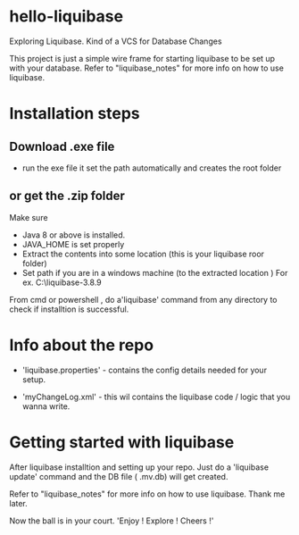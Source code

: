 # hello-liquibase
Exploring Liquibase. Kind of a VCS for Database Changes

This project is just a simple wire frame for starting liquibase to be set up with your database. 
Refer to "liquibase_notes" for more info on how to use liquibase.

# Installation steps 

## Download .exe file

- run the exe file it set the path automatically and creates the root folder



## or get the .zip folder

Make sure 
- 	Java 8 or above is installed. 
- 	JAVA_HOME is set properly 
-	Extract the contents into some location (this is your liquibase roor folder)
-  	Set path if you are in a windows machine (to the extracted location )
	For ex. C:\liquibase-3.8.9
	
From cmd or powershell , do a'liquibase' command from any directory to check if installtion is successful.

# Info about the repo

* 'liquibase.properties' - contains the config details needed for your setup. 

* 'myChangeLog.xml' - this wil contains the liquibase code / logic that you wanna write. 

# Getting started with liquibase

After liquibase installtion and setting up your repo. Just do a 'liquibase update' command and the DB file ( .mv.db) will get created. 

Refer to "liquibase_notes" for more info on how to use liquibase. Thank me later.

Now the ball is in your court.
'Enjoy ! Explore ! Cheers !'
